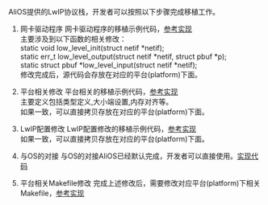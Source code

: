 AliOS提供的LwIP协议栈，开发者可以按照以下步骤完成移植工作。

1. 网卡驱动程序
网卡驱动程序的移植示例代码，[参考实现](https://github.com/alibaba/AliOS/blob/master/kernel/protocols/net/netif/ethernetif.c)  
主要涉及到以下函数的相关修改：  
static void low_level_init(struct netif *netif);  
static err_t low_level_output(struct netif *netif, struct pbuf *p);  
static struct pbuf *low_level_input(struct netif *netif);  
修改完成后，源代码会存放在对应的平台(platform)下面。  

2. 平台相关修改
平台相关的移植示例代码，[参考实现](https://github.com/alibaba/AliOS/blob/master/platform/mcu/beken/include/lwip-2.0.2/port/arch/cc.h)  
主要定义包括类型定义,大小端设置,内存对齐等。  
如果一致，可以直接拷贝存放在对应的平台(platform)下面。  

3. LwIP配置修改
LwIP配置修改的移植示例代码，[参考实现](https://github.com/alibaba/AliOS/blob/master/platform/mcu/beken/include/lwip-2.0.2/port/lwipopts.h)  
如果一致，可以直接拷贝存放在对应的平台(platform)下面。  

4. 与OS的对接
与OS的对接AliOS已经默认完成，开发者可以直接使用。[实现代码](https://github.com/alibaba/AliOS/blob/master/kernel/protocols/net/port/sys_arch.c)  

5. 平台相关Makefile修改
完成上述修改后，需要修改对应平台(platform)下相关Makefile，[参考实现](https://github.com/alibaba/AliOS/blob/master/platform/mcu/beken/beken.mk)